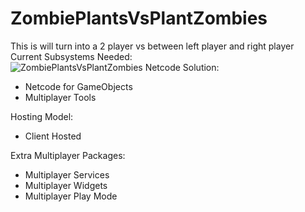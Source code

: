 # ZombiePlantsVsPlantZombies  
This is will turn into a 2 player vs between left player and right player  
Current Subsystems Needed:  
![ZombiePlantsVsPlantZombies](https://github.com/user-attachments/assets/4235d469-c6f8-4fcf-8022-301336dba7ed)
Netcode Solution:
- Netcode for GameObjects
- Multiplayer Tools

Hosting Model:
- Client Hosted

Extra Multiplayer Packages:
- Multiplayer Services
- Multiplayer Widgets
- Multiplayer Play Mode
